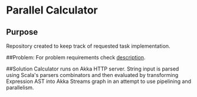# Parallel Calculator
## Purpose
Repository created to keep track of requested task implementation.

##Problem:
For problem requirements check [description](Task3-ParallerCalculator).

##Solution
Calculator runs on Akka HTTP server. String input is parsed using Scala's parsers combinators and then evaluated by transforming Expression AST into Akka Streams graph in an attempt to use pipelining and parallelism.